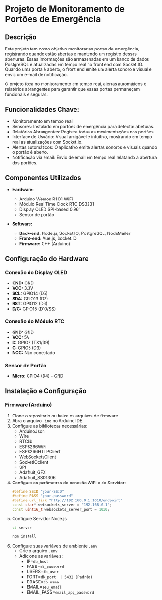 # Projeto de Monitoramento de Portões de Emergência

## Descrição

Este projeto tem como objetivo monitorar as portas de emergência, registrando quando estão abertas e mantendo um registro dessas aberturas. Essas informações são armazenadas em um banco de dados PostgreSQL e atualizadas em tempo real no front end com Socket.IO. Quando uma porta é aberta, o front end emite um alerta sonoro e visual e envia um e-mail de notificação.

O projeto foca no monitoramento em tempo real, alertas automáticos e relatórios abrangentes para garantir que essas portas permaneçam funcionais e seguras.

## Funcionalidades Chave:

- Monitoramento em tempo real
- Sensores: Instalado em portões de emergência para detectar abeturas.
- Relatórios Abrangentes: Registra todas as movimentações nos portões.
- Interface de Usuário: Visual amigável e intuitivo, mostrando em tempo real as atualizações com Socket.io.
- Alertas automáticos: O aplicativo emite alertas sonoros e visuais quando o portão é aberto.
- Notificação via email: Envio de email em tempo real relatando a abertura dos portões.

## Componentes Utilizados

- **Hardware:**

  - Arduino Wemos R1 D1 WiFi
  - Módulo Real Time Clock RTC DS3231
  - Display OLED SPI-based 0.96″
  - Sensor de portão

- **Software:**
  - **Back-end:** Node.js, Socket.IO, PostgreSQL, NodeMailer
  - **Front-end:** Vue.js, Socket.IO
  - **Firmware:** C++ (Arduino)

## Configuração do Hardware

### Conexão do Display OLED

- **GND:** GND
- **VCC:** 3.3V
- **SCL:** GPIO14 (D5)
- **SDA:** GPIO13 (D7)
- **RST:** GPIO12 (D6)
- **D/C:** GPIO15 (D10/SS)

### Conexão do Módulo RTC

- **GND:** GND
- **VCC:** 5V
- **D:** GPIO2 (TX1/D9)
- **C:** GPIO5 (D3)
- **NCC:** Não conectado

### Sensor de Portão

- **Micro:** GPIO4 (D4) - GND

## Instalação e Configuração

### Firmware (Arduino)

1. Clone o repositório ou baixe os arquivos de firmware.
2. Abra o arquivo `.ino` no Arduino IDE.
3. Configure as bibliotecas necessárias:
   - ArduinoJson
   - Wire
   - RTClib
   - ESP8266WiFi
   - ESP8266HTTPClient
   - WebSocketsClient
   - SocketIOclient
   - SPI
   - Adafruit_GFX
   - Adafruit_SSD1306
4. Configure os parâmetros de conexão WiFi e de Servidor:
   ```cpp
   #define SSID "your-SSID"
   #define PASS "your-password"
   #define url_link "http://192.168.0.1:1010/endpoint"
   const char* websockets_server = "192.168.0.1";
   const uint16_t websockets_server_port = 1010;
   ```
5. Configure Servidor Node.js
   ```bash
   cd server
   ```
   ```bash
   npm install
   ```
6. Configure suas variáveis de ambiente `.env`
   - Crie o arquivo `.env`
   - Adicione as variáveis:
     - IP=`db_host`
     - PASS=`db_password`
     - USERS=`db_user`
     - PORT=`db_port || 5432 (Padrão)`
     - DBASE=`db_name`
     - EMAIL=`seu_email`
     - EMAIL_PASS=`email_app_password`
